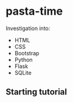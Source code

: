 # pasta-time
Investigation into:
- HTML
- CSS
- Bootstrap
- Python
- Flask
- SQLite

## Starting tutorial

